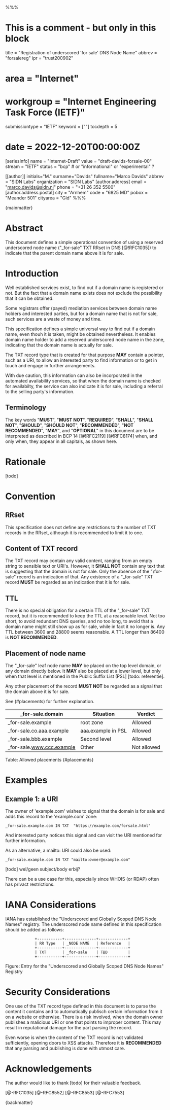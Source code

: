 %%%
# This is a comment - but only in this block
title = "Registration of underscored 'for sale' DNS Node Name"
abbrev = "forsalereg"
ipr = "trust200902"
# area = "Internet"
# workgroup = "Internet Engineering Task Force (IETF)"
submissiontype = "IETF"
keyword = [""]
tocdepth = 5
# date = 2022-12-20T00:00:00Z

[seriesInfo]
name = "Internet-Draft"
value = "draft-davids-forsale-00"
stream = "IETF"
status = "bcp"	# or "informational" or "experimental" ?

[[author]]
initials="M."
surname="Davids"
fullname="Marco Davids"
abbrev = "SIDN Labs"
organization = "SIDN Labs"
  [author.address]
  email = "marco.davids@sidn.nl"
  phone = "+31 26 352 5500"
  [author.address.postal]
  city = "Arnhem"
  code = "6825 MD"
  pobox = "Meander 501"
  cityarea = "Gld"
%%%

{mainmatter}

# Abstract

This document defines a simple operational convention of using a reserved underscored node name ("\_for-sale" TXT RRset in DNS [@!RFC1035]) to indicate that the parent domain name above it is for sale.

# Introduction

Well established services exist, to find out if a domain name is registered or not. But the fact that a domain name exists does not exclude the possibility that it can be obtained.

Some registrars offer (payed) mediation services between domain name holders and interested parties, but for a domain  name that is not for sale, such services are a waste of money and   time.

This specification defines a simple universal way to find out if a domain name, even thouh it is taken, might be obtained nevertheless. It enables domain name holder to add a reserved underscored node name in the zone, indicating that the domain name is actually for sale.

The TXT record type that is created for that purpose **MAY** contain a pointer, such as a URI, to allow an interested party to find information or to get in touch and engage in further arrangements.

With due caution, this information can also be incorporated in the automated availability services, so that when the domain name is checked for availabilty, the service can also indicate it is for sale, including a referral to the selling party's information.

## Terminology

The key words "**MUST**", "**MUST NOT**", "**REQUIRED**", "**SHALL**", "**SHALL NOT**",
"**SHOULD**", "**SHOULD NOT**", "**RECOMMENDED**", "**NOT RECOMMENDED**", "**MAY**", and
"**OPTIONAL**" in this document are to be interpreted as described in BCP 14 [@!RFC2119] [@!RFC8174]
when, and only when, they appear in all capitals, as shown here.

# Rationale

[todo]

# Convention

## RRset

This specification does not define any restrictions to the number of TXT records in the RRset, although it is recommended to limit it to one.

## Content of TXT record

The TXT record may contain any valid content, ranging from an empty string to sensible text or URI's. However, it **SHALL NOT** contain any text that is suggesting that the domain is not for sale. Only the absence of the "\for-sale" record is an indication of that. Any existence of a "\_for-sale" TXT record **MUST** be regarded as an indication that it is for sale.

## TTL

There is no special obligation for a certain TTL of the "\_for-sale" TXT record, but it is recommended to keep the TTL at a reasonable level. Not too short, to avoid redundant DNS queries, and no too long, to avoid that a domain name might still show up as for sale, while in fact it no longer is. Any TTL between 3600 and 28800 seems reasonable. A TTL longer than 86400 is **NOT RECOMMENDED**.

## Placement of node name

The "\_for-sale" leaf node name **MAY** be placed on the top level domain, or any domain directly below. It **MAY** also be placed at a lower level, but only when that level is mentioned in the Public Suffix List (PSL| [todo: referentie]. 

Any other placement of the record **MUST NOT** be regarded as a signal that the domain above it is for sale.

See (#placements) for further explanation.

\_for-sale.domain | Situation | Verdict
-------|---------------------|--------
\_for-sale.example | root zone | Allowed
\_for-sale.co.aaa.example | aaa.example in PSL | Allowed
\_for-sale.bbb.example | Second level | Allowed
\_for-sale.www.ccc.example | Other | Not allowed
Table: Allowed placements {#placements}

# Examples

## Example 1: a URI

The owner of 'example.com' wishes to signal that the domain is for sale and adds this record to the 'example.com' zone:

~~~
_for-sale.example.com IN TXT  "https://example.com/forsale.html"
~~~

And interested party notices this signal and can visit the URI mentioned for further information.

As an alternative, a mailto: URI could also be used:

~~~
_for-sale.example.com IN TXT "mailto:owner@example.com"
~~~

[todo] wel/geen subject/body erbij?

There can be a use case for this, especially since WHOIS (or RDAP) often has privact restrictions.

# IANA Considerations

IANA has established the "Underscored and Globally Scoped DNS Node Names" registry. The underscored node name defined in this specification should be added as follows:

~~~ ascii-art
             +-----------+--------------+-------------+
             | RR Type   | _NODE NAME   | Reference   |
             +-----------+--------------+-------------+
             | TXT       | _for-sale    | TBD         |
             +-----------+--------------+-------------+
~~~
Figure: Entry for the "Underscored and Globally Scoped DNS Node Names" Registry


# Security Considerations

One use of the TXT record type defined in this document is to parse the content it contains and to automatically publisch certain information from it on a website or otherwise. There is a risk involved, when the domain owner publishes a malicious URI or one that points to improper content. This may result in reputational damage for the part parsing the record.

Even worse is when the content of the TXT record is not validated sufficiently, opening doors to XSS attacks. Therefore it is **RECOMMENDED** that any parsing and publishing is done with utmost care.

# Acknowledgements

The author would like to thank [todo] for their valuable feedback.

[@-RFC1035] [@-RFC8552] [@-RFC8553] [@-RFC7553]

{backmatter}


